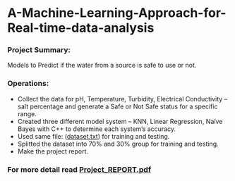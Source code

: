 # A-Machine-Learning-Approach-for-Real-time-data-analysis

### Project Summary:
Models to Predict if the water from a source is safe to use or not.

### Operations:
- Collect the data for pH, Temperature, Turbidity, Electrical Conductivity – salt percentage and generate a Safe or Not Safe status for a specific range.
- Created three different model system – KNN, Linear Regression, Naïve Bayes with C++ to determine each system’s accuracy.
- Used same file: ([dataset.txt](https://github.com/marufzaman/A-Machine-Learning-Approach-for-Real-time-data-analysis/blob/master/dataset.txt)) for training and testing.
- Splitted the dataset into 70% and 30% group for training and testing.
- Make the project report.

### For more detail read [Project_REPORT.pdf](https://bit.ly/341EY9g)
